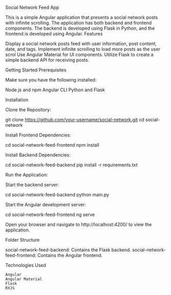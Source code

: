 Social Network Feed App

This is a simple Angular application that presents a social network posts  with infinite scrolling. The application has both backend and frontend components. The backend is developed using Flask in Python, and the frontend is developed using Angular.
Features

Display a social network posts feed with user information, post content, date, and tags.
Implement infinite scrolling to load more posts as the user scrol
Use Angular Material for UI components.
Utilize Flask to create a simple backend API for receiving posts.

Getting Started
Prerequisites

Make sure you have the following installed:

Node.js and npm 
Angular CLI
Python and Flask

Installation

Clone the Repository:



git clone https://github.com/your-username/social-network.git
cd social-network

Install Frontend Dependencies:


cd social-network-feed-frontend
npm install

Install Backend Dependencies:


cd social-network-feed-backend
pip install -r requirements.txt

Run the Application:

Start the backend server:


cd social-network-feed-backend
python main.py

Start the Angular development server:


cd social-network-feed-frontend
ng serve

Open your browser and navigate to http://localhost:4200/ to view the application.

Folder Structure

social-network-feed-backend: Contains the Flask backend.
social-network-feed-frontend: Contains the Angular frontend.

Technologies Used

    Angular
    Angular Material
    Flask
    RXJS
